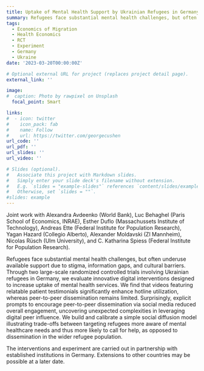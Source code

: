 ```yaml
---
title: Uptake of Mental Health Support by Ukrainian Refugees in Germany
summary: Refugees face substantial mental health challenges, but often underuse available support due to stigma, information gaps, and cultural barriers. Through two large-scale randomized controlled trials involving Ukrainian refugees in Germany, we evaluate innovative digital interventions designed to increase uptake of mental health services. We find that videos featuring relatable patient testimonials significantly enhance hotline utilization, whereas peer-to-peer dissemination remains limited. Surprisingly, explicit prompts to encourage peer-to-peer dissemination via social media reduced overall engagement, uncovering unexpected complexities in leveraging digital peer influence. We build and calibrate a simple social diffusion model illustrating trade-offs between targeting refugees more aware of mental healthcare needs and thus more likely to call for help, as opposed to dissemination in the wider refugee population. (Joint work with Alexandra Avdeenko, Luc Behaghel, Esther Duflo, Andreas Ette, Yagan Hazard, Alexander Moldavski, Nicolas Rüsch, and C. Katharina Spiess.)
tags:
  - Economics of Migration
  - Health Economics
  - RCT
  - Experiment
  - Germany
  - Ukraine
date: '2023-03-20T00:00:00Z'

# Optional external URL for project (replaces project detail page).
external_link: ''

image:
#  caption: Photo by rawpixel on Unsplash
  focal_point: Smart

links:
#  - icon: twitter
#    icon_pack: fab
#    name: Follow
#    url: https://twitter.com/georgecushen
url_code: ''
url_pdf: ''
url_slides: ''
url_video: ''

# Slides (optional).
#   Associate this project with Markdown slides.
#   Simply enter your slide deck's filename without extension.
#   E.g. `slides = "example-slides"` references `content/slides/example-slides.md`.
#   Otherwise, set `slides = ""`.
#slides: example
---
```


Joint work with Alexandra Avdeenko (World Bank), Luc Behaghel (Paris School of Economics, INRAE), Esther Duflo (Massachussets Institute of Technology), Andreas Ette (Federal Institute for Population Research), Yagan Hazard (Collegio Alberto), Alexander Moldavski (ZI Mannheim), Nicolas Rüsch (Ulm University), and C. Katharina Spiess (Federal Institute for Population Research).

Refugees face substantial mental health challenges, but often underuse available support due to stigma, information gaps, and cultural barriers. Through two large-scale randomized controlled trials involving Ukrainian refugees in Germany, we evaluate innovative digital interventions designed to increase uptake of mental health services. We find that videos featuring relatable patient testimonials significantly enhance hotline utilization, whereas peer-to-peer dissemination remains limited. Surprisingly, explicit prompts to encourage peer-to-peer dissemination via social media reduced overall engagement, uncovering unexpected complexities in leveraging digital peer influence. We build and calibrate a simple social diffusion model illustrating trade-offs between targeting refugees more aware of mental healthcare needs and thus more likely to call for help, as opposed to dissemination in the wider refugee population.

The interventions and experiment are carried out in partnership with established institutions in Germany. Extensions to other countries may be possible at a later date.
